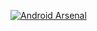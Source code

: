 [![Android Arsenal](https://img.shields.io/badge/Android%20-RetrofitView-brightgreen.svg?style=flat)]()

